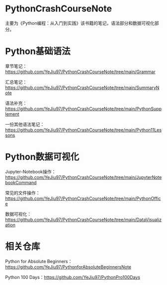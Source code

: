 # PythonCrashCourseNote
主要为《Python编程：从入门到实践》该书籍的笔记，语法部分和数据可视化部分。

# Python基础语法

章节笔记：https://github.com/YeJiu97/PythonCrashCourseNote/tree/main/Grammar

汇总笔记：https://github.com/YeJiu97/PythonCrashCourseNote/tree/main/SummaryNote

语法补充：https://github.com/YeJiu97/PythonCrashCourseNote/tree/main/PythonSupplement

一份其他语法笔记：https://github.com/YeJiu97/PythonCrashCourseNote/tree/main/Python11Lessons



# Python数据可视化

Jupyter-Notebook操作：https://github.com/YeJiu97/PythonCrashCourseNote/tree/main/JupyterNotebookCommand

常见的文件操作：https://github.com/YeJiu97/PythonCrashCourseNote/tree/main/PythonOffice

数据可视化：https://github.com/YeJiu97/PythonCrashCourseNote/tree/main/DataVisualization



# 相关仓库

Python for Absolute Beginners：https://github.com/YeJiu97/PythonforAbsoluteBeginnersNote

Python 100 Days：https://github.com/YeJiu97/PythonPro100Days
